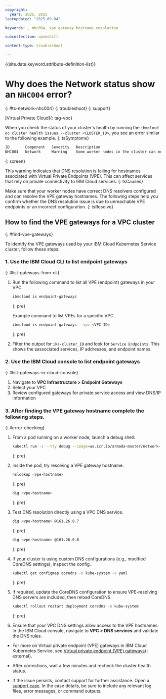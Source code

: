 ```yaml
---
copyright: 
  years: 2025, 2025
lastupdated: "2025-09-04"

keywords: , nhc004, vpe gateway hostname resolution

subcollection: openshift

content-type: troubleshoot

---
```


{{site.data.keyword.attribute-definition-list}}

# Why does the Network status show an `NHC004` error?
{: #ts-network-nhc004}
{: troubleshoot}
{: support}

[Virtual Private Cloud]{: tag-vpc}

When you check the status of your cluster's health by running the `ibmcloud oc cluster health issues --cluster <CLUSTER_ID>`, you see an error similar to the following example.
{: tsSymptoms}

```sh
ID       Component   Severity   Description
NHC004   Network     Warning    Some worker nodes in the cluster can not resolve VPE gateway hostnames.
```
{: screen}

This warning indicates that DNS resolution is failing for hostnames associated with Virtual Private Endpoints (VPE). This can affect services that rely on private connectivity to IBM Cloud services.
{: tsCauses}

Make sure that your worker nodes have correct DNS resolvers configured and can resolve the VPE gateway hostnames. The following steps help you confirm whether the DNS resolution issue is due to unreachable VPE endpoints or an incorrect configuration.
{: tsResolve}

## How to find the VPE gateways for a VPC cluster
{: #find-vpe-gateways}

To identify the VPE gateways used by your IBM Cloud Kubernetes Service cluster, follow these steps:

### 1. Use the IBM Cloud CLI to list endpoint gateways
{: #list-gateways-from-cli}

1. Run the following command to list all VPE (endpoint) gateways in your VPC.

    ```sh
    ibmcloud is endpoint-gateways
    ```
    {: pre}
    
    Example command to list VPEs for a specific VPC.

    ```sh
    ibmcloud is endpoint-gateways --vpc <VPC-ID>
    ```
    {: pre}

2. Filter the output for `iks-cluster_ID` and look for `Service Endpoints`. This shows the sassociated services, IP addresses, and endpoint names.


### 2. Use the IBM Cloud console to list endpoint gateways
{: #list-gateways-in-cloud-console}

1. Navigate to **VPC Infrastructure > Endpoint Gateways**
2. Select your VPC
3. Review configured gateways for private service access and view DNS/IP information

### 3. After finding the VPE gateway hostname complete the following steps.
{: #error-checking}

1. From a pod running on a worker node, launch a debug shell:

    ```sh
    kubectl run -i --tty debug --image=us.icr.io/armada-master/network-alpine:latest --restart=Never -- sh
    ```
    {: pre}

2. Inside the pod, try resolving a VPE gateway hostname.

    ```sh
    nslookup <vpe-hostname>
    ```
    {: pre}

    ```sh
    dig <vpe-hostname>
    ```
    {: pre}

3. Test DNS resolution directly using a VPC DNS service.

    ```sh
    dig <vpe-hostname> @161.26.0.7
    ```
    {: pre}

    ```sh
    dig <vpe-hostname> @161.26.0.8
    ```
    {: pre}

4. If your cluster is using custom DNS configurations (e.g., modified CoreDNS settings), inspect the config.

    ```sh
    kubectl get configmap coredns -n kube-system -o yaml
    ```
    {: pre}

5. If required, update the CoreDNS configuration to ensure VPE-resolving DNS servers are included, then reload CoreDNS.

    ```sh
    kubectl rollout restart deployment coredns -n kube-system
    ```
    {: pre}

6. Ensure that your VPC DNS settings allow access to the VPE hostnames. In the IBM Cloud console, navigate to **VPC > DNS services** and validate the DNS rules.

- For more on Virtual private endpoint (VPE) gateways in IBM Cloud Kubernetes Service, see [Virtual private endpoint (VPE) gateways](https://cloud.ibm.com/docs/containers?topic=containers-vpc-security-group-reference#sbd-managed-vpe-gateways){: external}.

- After corrections, wait a few minutes and recheck the cluster health status.

- If the issue persists, contact support for further assistance. Open a [support case](/docs/account?topic=account-using-avatar). In the case details, be sure to include any relevant log files, error messages, or command outputs.
